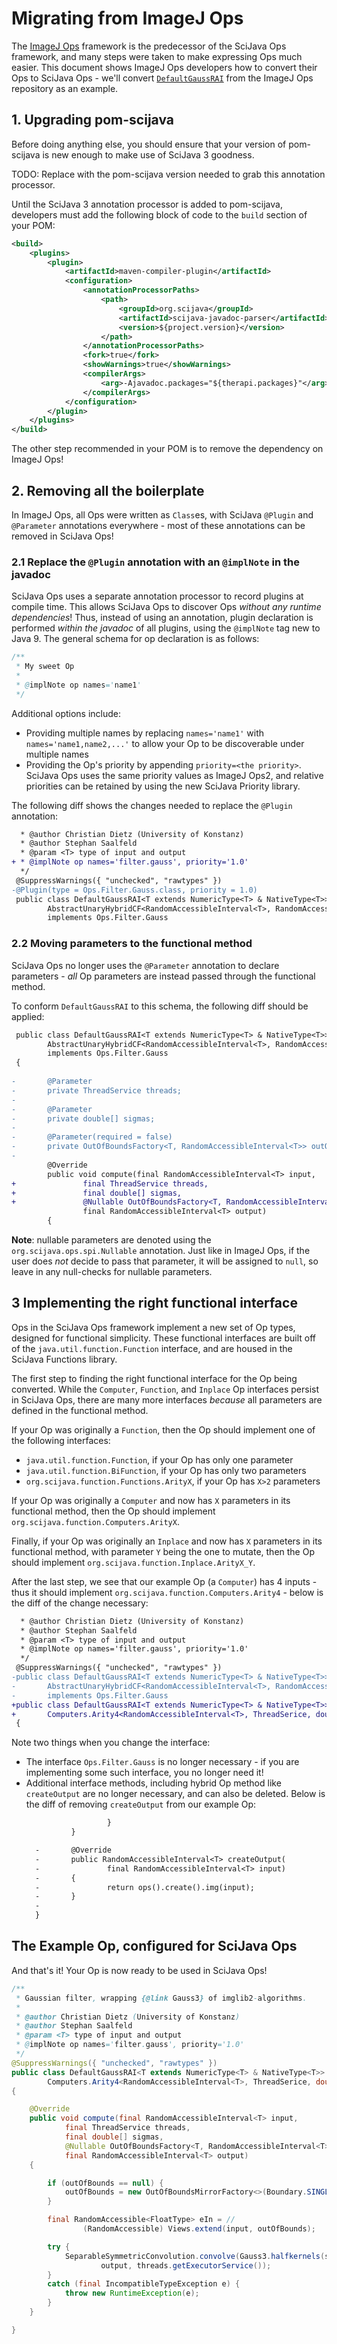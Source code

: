 # Migrating from ImageJ Ops

The [ImageJ Ops](https://imagej.net/libs/imagej-ops/index) framework is the predecessor of the SciJava Ops framework, and many steps were taken to make expressing Ops much easier. This document shows ImageJ Ops developers how to convert their Ops to SciJava Ops - we'll convert [`DefaultGaussRAI`](https://github.com/imagej/imagej-ops/blob/master/src/main/java/net/imagej/ops/filter/gauss/DefaultGaussRAI.java) from the ImageJ Ops repository as an example.

## 1. Upgrading pom-scijava

Before doing anything else, you should ensure that your version of pom-scijava is new enough to make use of SciJava 3 goodness.

TODO: Replace with the pom-scijava version needed to grab this annotation processor.

Until the SciJava 3 annotation processor is added to pom-scijava, developers must add the following block of code to the `build` section of your POM:

```xml
<build>
    <plugins>
        <plugin>
            <artifactId>maven-compiler-plugin</artifactId>
            <configuration>
                <annotationProcessorPaths>
                    <path>
                        <groupId>org.scijava</groupId>
                        <artifactId>scijava-javadoc-parser</artifactId>
                        <version>${project.version}</version>
                    </path>
                </annotationProcessorPaths>
                <fork>true</fork>
                <showWarnings>true</showWarnings>
                <compilerArgs>
                    <arg>-Ajavadoc.packages="${therapi.packages}"</arg>
                </compilerArgs>
            </configuration>
        </plugin>
    </plugins>
</build>
```

The other step recommended in your POM is to remove the dependency on ImageJ Ops!

## 2. Removing all the boilerplate

In ImageJ Ops, all Ops were written as `Class`es, with SciJava `@Plugin` and `@Parameter` annotations everywhere - most of these annotations can be removed in SciJava Ops!

### 2.1 Replace the `@Plugin` annotation with an `@implNote` in the javadoc

SciJava Ops uses a separate annotation processor to record plugins at compile time. This allows SciJava Ops to discover Ops *without any runtime dependencies*! Thus, instead of using an annotation, plugin declaration is performed *within the javadoc* of all plugins, using the `@implNote` tag new to Java 9. The general schema for op declaration is as follows:

```java
/**
 * My sweet Op
 * 
 * @implNote op names='name1'
 */
```

Additional options include:
* Providing multiple names by replacing `names='name1'` with `names='name1,name2,...'` to allow your Op to be discoverable under multiple names
* Providing the Op's priority by appending `priority=<the priority>`. SciJava Ops uses the same priority values as ImageJ Ops2, and relative priorities can be retained by using the new SciJava Priority library.

The following diff shows the changes needed to replace the `@Plugin` annotation:

```diff
  * @author Christian Dietz (University of Konstanz)
  * @author Stephan Saalfeld
  * @param <T> type of input and output
+ * @implNote op names='filter.gauss', priority='1.0'
  */
 @SuppressWarnings({ "unchecked", "rawtypes" })
-@Plugin(type = Ops.Filter.Gauss.class, priority = 1.0)
 public class DefaultGaussRAI<T extends NumericType<T> & NativeType<T>> extends
        AbstractUnaryHybridCF<RandomAccessibleInterval<T>, RandomAccessibleInterval<T>>
        implements Ops.Filter.Gauss
```

### 2.2 Moving parameters to the functional method

SciJava Ops no longer uses the `@Parameter` annotation to declare parameters - *all* Op parameters are instead passed through the functional method.

To conform `DefaultGaussRAI` to this schema, the following diff should be applied:

```diff
 public class DefaultGaussRAI<T extends NumericType<T> & NativeType<T>> extends
        AbstractUnaryHybridCF<RandomAccessibleInterval<T>, RandomAccessibleInterval<T>>
        implements Ops.Filter.Gauss
 {
 
-       @Parameter
-       private ThreadService threads;
-
-       @Parameter
-       private double[] sigmas;
-
-       @Parameter(required = false)
-       private OutOfBoundsFactory<T, RandomAccessibleInterval<T>> outOfBounds;
-
        @Override
        public void compute(final RandomAccessibleInterval<T> input,
+               final ThreadService threads,
+               final double[] sigmas,
+               @Nullable OutOfBoundsFactory<T, RandomAccessibleInterval<T>> outOfBounds,
                final RandomAccessibleInterval<T> output)
        {
```

**Note**: nullable parameters are denoted using the `org.scijava.ops.spi.Nullable` annotation. Just like in ImageJ Ops, if the user does *not* decide to pass that parameter, it will be assigned to `null`, so leave in any null-checks for nullable parameters.

## 3 Implementing the right functional interface

Ops in the SciJava Ops framework implement a new set of Op types, designed for functional simplicity. These functional interfaces are built off of the `java.util.function.Function` interface, and are housed in the SciJava Functions library. 

The first step to finding the right functional interface for the Op being converted. While the `Computer`, `Function`, and `Inplace` Op interfaces persist in SciJava Ops, there are many more interfaces *because* all parameters are defined in the functional method.

If your Op was originally a `Function`, then the Op should implement one of the following interfaces:
* `java.util.function.Function`, if your Op has only one parameter
* `java.util.function.BiFunction`, if your Op has only two parameters
* `org.scijava.function.Functions.ArityX`, if your Op has `X>2` parameters

If your Op was originally a `Computer` and now has `X` parameters in its functional method, then the Op should implement `org.scijava.function.Computers.ArityX`.

Finally, if your Op was originally an `Inplace` and now has `X` parameters in its functional method, with parameter `Y` being the one to mutate, then the Op should implement `org.scijava.function.Inplace.ArityX_Y`.

After the last step, we see that our example Op (a `Computer`) has 4 inputs - thus it should implement `org.scijava.function.Computers.Arity4` - below is the diff of the change necessary:

```diff
  * @author Christian Dietz (University of Konstanz)
  * @author Stephan Saalfeld
  * @param <T> type of input and output
  * @implNote op names='filter.gauss', priority='1.0'
  */
 @SuppressWarnings({ "unchecked", "rawtypes" })
-public class DefaultGaussRAI<T extends NumericType<T> & NativeType<T>> extends
-       AbstractUnaryHybridCF<RandomAccessibleInterval<T>, RandomAccessibleInterval<T>>
-       implements Ops.Filter.Gauss
+public class DefaultGaussRAI<T extends NumericType<T> & NativeType<T>> implements
+       Computers.Arity4<RandomAccessibleInterval<T>, ThreadSerice, double[], OutOfBoundsFactory<T, RandomAccessibleInterval<T>>, RandomAccessibleInterval<T>>
 {
```

Note two things when you change the interface:
* The interface `Ops.Filter.Gauss` is no longer necessary - if you are implementing some such interface, you no longer need it!
* Additional interface methods, including hybrid Op method like `createOutput` are no longer necessary, and can also be deleted. Below is the diff of removing `createOutput` from our example Op:
  ```diff
                    }
            }

    -       @Override
    -       public RandomAccessibleInterval<T> createOutput(
    -               final RandomAccessibleInterval<T> input)
    -       {
    -               return ops().create().img(input);
    -       }
    -
    }
  ```

## The Example Op, configured for SciJava Ops

And that's it! Your Op is now ready to be used in SciJava Ops!

```java
/**
 * Gaussian filter, wrapping {@link Gauss3} of imglib2-algorithms.
 *
 * @author Christian Dietz (University of Konstanz)
 * @author Stephan Saalfeld
 * @param <T> type of input and output
 * @implNote op names='filter.gauss', priority='1.0'
 */
@SuppressWarnings({ "unchecked", "rawtypes" })
public class DefaultGaussRAI<T extends NumericType<T> & NativeType<T>> implements
		Computers.Arity4<RandomAccessibleInterval<T>, ThreadSerice, double[], OutOfBoundsFactory<T, RandomAccessibleInterval<T>>, RandomAccessibleInterval<T>>
{

	@Override
	public void compute(final RandomAccessibleInterval<T> input,
			final ThreadService threads,
			final double[] sigmas,
			@Nullable OutOfBoundsFactory<T, RandomAccessibleInterval<T>> outOfBounds,
			final RandomAccessibleInterval<T> output)
	{

		if (outOfBounds == null) {
			outOfBounds = new OutOfBoundsMirrorFactory<>(Boundary.SINGLE);
		}

		final RandomAccessible<FloatType> eIn = //
				(RandomAccessible) Views.extend(input, outOfBounds);

		try {
			SeparableSymmetricConvolution.convolve(Gauss3.halfkernels(sigmas), eIn,
					output, threads.getExecutorService());
		}
		catch (final IncompatibleTypeException e) {
			throw new RuntimeException(e);
		}
	}

}
```
